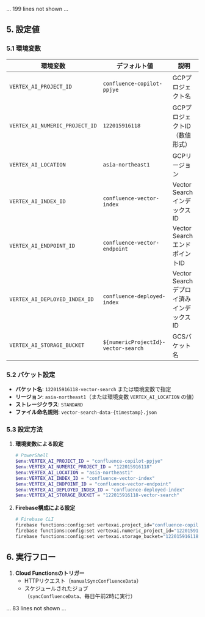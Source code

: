 ... 199 lines not shown ...

## 5. 設定値

### 5.1 環境変数

| 環境変数 | デフォルト値 | 説明 |
|---------|------------|-----|
| `VERTEX_AI_PROJECT_ID` | `confluence-copilot-ppjye` | GCPプロジェクト名 |
| `VERTEX_AI_NUMERIC_PROJECT_ID` | `122015916118` | GCPプロジェクトID（数値形式） |
| `VERTEX_AI_LOCATION` | `asia-northeast1` | GCPリージョン |
| `VERTEX_AI_INDEX_ID` | `confluence-vector-index` | Vector Search インデックスID |
| `VERTEX_AI_ENDPOINT_ID` | `confluence-vector-endpoint` | Vector Search エンドポイントID |
| `VERTEX_AI_DEPLOYED_INDEX_ID` | `confluence-deployed-index` | Vector Search デプロイ済みインデックスID |
| `VERTEX_AI_STORAGE_BUCKET` | `${numericProjectId}-vector-search` | GCSバケット名 |

### 5.2 バケット設定

- **バケット名**: `122015916118-vector-search` または環境変数で指定
- **リージョン**: `asia-northeast1`（または環境変数 `VERTEX_AI_LOCATION` の値）
- **ストレージクラス**: `STANDARD`
- **ファイル命名規則**: `vector-search-data-{timestamp}.json`

### 5.3 設定方法

1. **環境変数による設定**
   ```powershell
   # PowerShell
   $env:VERTEX_AI_PROJECT_ID = "confluence-copilot-ppjye"
   $env:VERTEX_AI_NUMERIC_PROJECT_ID = "122015916118"
   $env:VERTEX_AI_LOCATION = "asia-northeast1"
   $env:VERTEX_AI_INDEX_ID = "confluence-vector-index"
   $env:VERTEX_AI_ENDPOINT_ID = "confluence-vector-endpoint"
   $env:VERTEX_AI_DEPLOYED_INDEX_ID = "confluence-deployed-index"
   $env:VERTEX_AI_STORAGE_BUCKET = "122015916118-vector-search"
   ```

2. **Firebase構成による設定**
   ```bash
   # Firebase CLI
   firebase functions:config:set vertexai.project_id="confluence-copilot-ppjye"
   firebase functions:config:set vertexai.numeric_project_id="122015916118"
   firebase functions:config:set vertexai.storage_bucket="122015916118-vector-search"
   ```

## 6. 実行フロー

1. **Cloud Functionsのトリガー**
   - HTTPリクエスト（`manualSyncConfluenceData`）
   - スケジュールされたジョブ（`syncConfluenceData`、毎日午前2時に実行）

... 83 lines not shown ...
